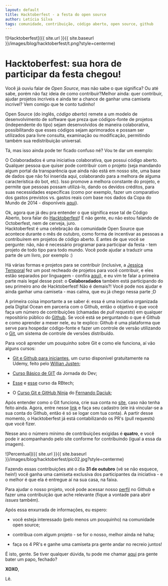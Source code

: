 ```yaml
---
layout: default
title: Hacktoberfest - a festa do open source
author: Letícia Silva
tags: comunidade, contribuição, código aberto, open source, github
---
```


![Hacktoberfest]({{ site.url }}{{ site.baseurl }}/images/blog/hacktoberfest/t.png?style=centerme)

# Hacktoberfest: sua hora de participar da festa chegou! 

Você já ouviu falar de _Open Source_, mas não sabe o que significa? Ou até sabe, porém não faz ideia de como contribuir?Melhor ainda: quer contribuir, ajudar projetos incríveis e ainda ter a chance de ganhar uma camiseta incrível? Vem comigo que te conto tudinho!

Open Source (do inglês, _código aberto_) remete a um modelo de desenvolvimento de software que preza que códigos-fonte de projetos (independente do tipo) sejam desenvolvidos de maneira colaborativa, possibilitando que esses códigos sejam aprimorados e possam ser utilizados para livre consulta, examinação ou modificação, permitindo também sua redistribuição universal.

Tá, mas isso ainda pode ter ficado confuso né? Vou te dar um exemplo:

  O Colaboradados é uma iniciativa colaborativa, que possui código aberto. Qualquer pessoa que quiser pode contribuir com o projeto (seja mandando algum portal da transparência que ainda não está em nosso site, uma base de dados que não foi inserida aqui, colaborando para a melhora de alguma característica do bot, etc). Isso promove a melhora constante do projeto, e permite que pessoas possam utilizá-lo, dando os devidos créditos, para suas necessidades específicas (como por exemplo, fazer um comparativo dos gastos previstos vs. gastos reais com base nos dados da Copa do Mundo de 2014 - disponíveis [aqui](http://colaboradados.com.br/blogposts/dados_copa.html)).


  Ok, agora que já deu pra entender o que significa esse tal de Código Aberto, bora falar do [Hacktoberfest](https://hacktoberfest.digitalocean.com/)! E não gente, eu não estou falando de Octoberfest, nem de cerveja, juro.  
  Hacktoberfest é uma celebração da comunidade Open Source que acontece durante o mês de outubro, como forma de incentivar as pessoas a contribuírem em projetos de código aberto. E antes de que você se pergunte: não, não é necessário programar para participar da festa - tem projeto de todo tipo para todo mundo. Você pode ajudar a traduzir uma parte de um livro, por exemplo :) 

  Há várias formas e projetos para se contribuir (inclusive, a [Jessica Temporal](twitter.com/jesstemporal) fez um post recheado de projetos para você contribuir, e eles estão separados por linguagem - confira [aqui](https://jtemporal.com/projetos-brasileiros-para-fazer-pull-requests-nesse-hacktoberfest-o-retorno/)), e eu vim te falar a primeira parte mais legal desse post: o **Colaboradados** também está participando do seu primeiro ano de Hacktoberfest! Não é demais?! Você pode nos ajudar e ainda ganhar uma camiseta - mas calma, que eu já chego nessa parte ;D

A primeira coisa importante a se saber é: essa é uma inciativa organizada pela Digital Ocean em parceria com o Github, então o objetivo é que você faça um número de contribuições (chamadas de _pull requests_) em qualquer repositório público do [Github](github.com). Se você está se perguntando o que é Github e como aprender a mexer nele, eu te explico: Github é uma plataforma que serve para hospedar código-fonte e fazer um controle de versão utilizando o [Git](git-scm.com), um sistema de controle de versões distribuído. 

Para você aprender um pouquinho sobre Git e como ele funciona, aí vão alguns cursos:

+ [Git e Github para iniciantes](https://www.udemy.com/course/git-e-github-para-iniciantes/), um curso disponível gratuitamente na Udemy, feito pelo [Willian Justen](https://twitter.com/Willian_justen);

+ [Curso Básico de GIT](https://jornadadodev.com.br/cursos/curso-basico-de-git/aula-01-curso-de-git-para-iniciantes-parte-1) da Jornada do Dev;

+ [Esse](https://www.youtube.com/watch?v=WVLhm1AMeYE&t=16s) e [esse](https://www.youtube.com/watch?v=WVLhm1AMeYE&list=PLInBAd9OZCzzHBJjLFZzRl6DgUmOeG3H0) curso da RBtech;

+ O [Curso Git e GitHub Ninja](https://www.udemy.com/course/git-e-github-ninja/) do [Fernando Daciuk](twitter.com/fdaciuk);

Após entender como o Git funciona, crie sua conta no [site](https://github.com/join?return_to=%2Flogin%2Foauth%2Fauthorize%3Fclient_id%3D4d945c76b71f8d38c871%26redirect_uri%3Dhttps%253A%252F%252Fhacktoberfest.digitalocean.com%252Fauth%252Fgithub%252Fcallback%26response_type%3Dcode%26scope%3Duser%253Aemail%26state%3D8d936b0f89a4d8ad242dc166f58e97084972641a8b5363ed&source=oauth), caso não tenha feito ainda. Agora, entre nesse [link](https://hacktoberfest.digitalocean.com/) e faça seu cadastro (ele irá vincular-se a sua conta do Github, então é só se logar com tua conta). A partir desse momento, o Hacktoberfest já está contabilizando os PR's (pull requests) que você fizer. 

Nesse ano o número mínimo de contribuições exigidas é **quatro**, e você pode ir acompanhando pelo site conforme for contribuindo (igual a essa da imagem).

![Percentual]({{ site.url }}{{ site.baseurl }}/images/blog/hacktoberfest/pic02.jpg?style=centerme)

 Fazendo essas contribuições até o dia **31 de outubro** (vê se não esquece, hein!) você ganha uma camiseta exclusiva dos participantes da iniciativa - e o melhor é que ela é entregue aí na sua casa, na faixa.

Para ajudar o nosso projeto, você pode acessar nosso [perfil](https://github.com/colaboradados) no Github e fazer uma contribuição que ache relevante (fique a vontade para abrir _issues_ também).

Após essa enxurrada de informações, eu espero:

* você esteja interessado (pelo menos um pouquinho) na comunidade open source;

*  contribua com algum projeto - se for o nosso, melhor ainda né haha;

* faça os 4 PR's e ganhe uma camiseta pra gente andar no recreio juntos!

É isto, gente. Se tiver qualquer dúvida, tu pode me chamar [aqui](twitter.com/dii_lua) pra gente bater um papo, fechado?

**XOXO**, 

Lê.







